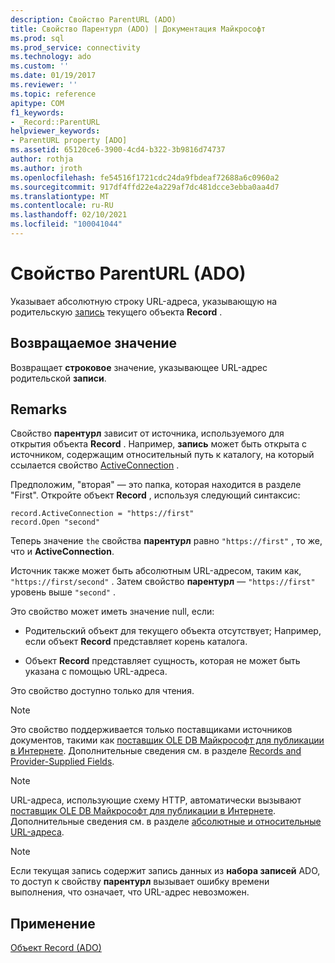 ```yaml
---
description: Свойство ParentURL (ADO)
title: Свойство Парентурл (ADO) | Документация Майкрософт
ms.prod: sql
ms.prod_service: connectivity
ms.technology: ado
ms.custom: ''
ms.date: 01/19/2017
ms.reviewer: ''
ms.topic: reference
apitype: COM
f1_keywords:
- _Record::ParentURL
helpviewer_keywords:
- ParentURL property [ADO]
ms.assetid: 65120ce6-3900-4cd4-b322-3b9816d74737
author: rothja
ms.author: jroth
ms.openlocfilehash: fe54516f1721cdc24da9fbdeaf72688a6c0960a2
ms.sourcegitcommit: 917df4ffd22e4a229af7dc481dcce3ebba0aa4d7
ms.translationtype: MT
ms.contentlocale: ru-RU
ms.lasthandoff: 02/10/2021
ms.locfileid: "100041044"
---
```

# <a name="parenturl-property-ado"></a>Свойство ParentURL (ADO)
Указывает абсолютную строку URL-адреса, указывающую на родительскую [запись](./record-object-ado.md) текущего объекта **Record** .  
  
## <a name="return-value"></a>Возвращаемое значение  
 Возвращает **строковое** значение, указывающее URL-адрес родительской **записи**.  
  
## <a name="remarks"></a>Remarks  
 Свойство **парентурл** зависит от источника, используемого для открытия объекта **Record** . Например, **запись** может быть открыта с источником, содержащим относительный путь к каталогу, на который ссылается свойство [ActiveConnection](./activeconnection-property-ado.md) .  
  
 Предположим, "вторая" — это папка, которая находится в разделе "First". Откройте объект **Record** , используя следующий синтаксис:  
  
```  
record.ActiveConnection = "https://first"  
record.Open "second"  
```  
  
 Теперь значение `the` свойства **парентурл** равно `"https://first"` , то же, что и **ActiveConnection**.  
  
 Источник также может быть абсолютным URL-адресом, таким как, `"https://first/second"` . Затем свойство **парентурл** — `"https://first"` уровень выше `"second"` .  
  
 Это свойство может иметь значение null, если:  
  
-   Родительский объект для текущего объекта отсутствует; Например, если объект **Record** представляет корень каталога.  
  
-   Объект **Record** представляет сущность, которая не может быть указана с помощью URL-адреса.  
  
 Это свойство доступно только для чтения.  
  
> [!NOTE]
>  Это свойство поддерживается только поставщиками источников документов, такими как [поставщик OLE DB Майкрософт для публикации в Интернете](../../guide/appendixes/microsoft-ole-db-provider-for-internet-publishing.md). Дополнительные сведения см. в разделе [Records and Provider-Supplied Fields](../../guide/data/records-and-provider-supplied-fields.md).  
  
> [!NOTE]
>  URL-адреса, использующие схему HTTP, автоматически вызывают [поставщик OLE DB Майкрософт для публикации в Интернете](../../guide/appendixes/microsoft-ole-db-provider-for-internet-publishing.md). Дополнительные сведения см. в разделе [абсолютные и относительные URL-адреса](../../guide/data/absolute-and-relative-urls.md).  
  
> [!NOTE]
>  Если текущая запись содержит запись данных из **набора записей** ADO, то доступ к свойству **парентурл** вызывает ошибку времени выполнения, что означает, что URL-адрес невозможен.  
  
## <a name="applies-to"></a>Применение  
 [Объект Record (ADO)](./record-object-ado.md)